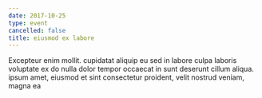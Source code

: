 ```yaml
---
date: 2017-10-25
type: event
cancelled: false
title: eiusmod ex labore
---
```

Excepteur enim mollit. cupidatat aliquip eu sed in labore culpa laboris voluptate ex do nulla dolor tempor occaecat in sunt deserunt cillum aliqua. ipsum amet, eiusmod et sint consectetur proident, velit nostrud veniam, magna ea
